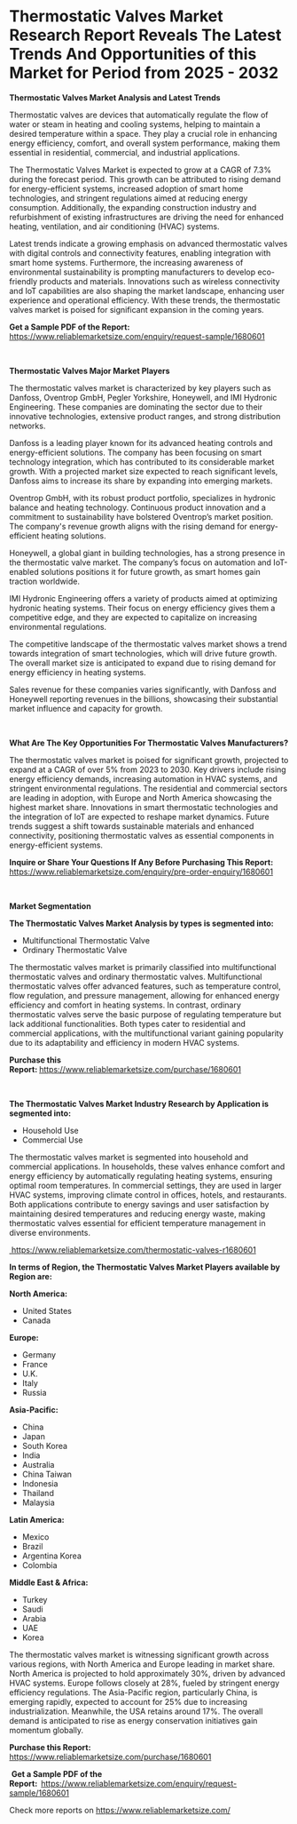 <p><h1>Thermostatic Valves Market Research Report Reveals The Latest Trends And Opportunities of this Market for Period from 2025 - 2032</h1></p><p><strong>Thermostatic Valves Market Analysis and Latest Trends</strong></p>
<p><p>Thermostatic valves are devices that automatically regulate the flow of water or steam in heating and cooling systems, helping to maintain a desired temperature within a space. They play a crucial role in enhancing energy efficiency, comfort, and overall system performance, making them essential in residential, commercial, and industrial applications.</p><p>The Thermostatic Valves Market is expected to grow at a CAGR of 7.3% during the forecast period. This growth can be attributed to rising demand for energy-efficient systems, increased adoption of smart home technologies, and stringent regulations aimed at reducing energy consumption. Additionally, the expanding construction industry and refurbishment of existing infrastructures are driving the need for enhanced heating, ventilation, and air conditioning (HVAC) systems.</p><p>Latest trends indicate a growing emphasis on advanced thermostatic valves with digital controls and connectivity features, enabling integration with smart home systems. Furthermore, the increasing awareness of environmental sustainability is prompting manufacturers to develop eco-friendly products and materials. Innovations such as wireless connectivity and IoT capabilities are also shaping the market landscape, enhancing user experience and operational efficiency. With these trends, the thermostatic valves market is poised for significant expansion in the coming years.</p></p>
<p><strong>Get a Sample PDF of the Report:&nbsp;</strong> <a href="https://www.reliablemarketsize.com/enquiry/request-sample/1680601?utm_campaign=2460&utm_medium=2&utm_source=Github&utm_content=ia&utm_term=11042025&utm_id=thermostatic-valves">https://www.reliablemarketsize.com/enquiry/request-sample/1680601</a></p>
<p>&nbsp;</p>
<p><strong>Thermostatic Valves Major Market Players</strong></p>
<p><p>The thermostatic valves market is characterized by key players such as Danfoss, Oventrop GmbH, Pegler Yorkshire, Honeywell, and IMI Hydronic Engineering. These companies are dominating the sector due to their innovative technologies, extensive product ranges, and strong distribution networks.</p><p>Danfoss is a leading player known for its advanced heating controls and energy-efficient solutions. The company has been focusing on smart technology integration, which has contributed to its considerable market growth. With a projected market size expected to reach significant levels, Danfoss aims to increase its share by expanding into emerging markets.</p><p>Oventrop GmbH, with its robust product portfolio, specializes in hydronic balance and heating technology. Continuous product innovation and a commitment to sustainability have bolstered Oventrop’s market position. The company's revenue growth aligns with the rising demand for energy-efficient heating solutions.</p><p>Honeywell, a global giant in building technologies, has a strong presence in the thermostatic valve market. The company’s focus on automation and IoT-enabled solutions positions it for future growth, as smart homes gain traction worldwide.</p><p>IMI Hydronic Engineering offers a variety of products aimed at optimizing hydronic heating systems. Their focus on energy efficiency gives them a competitive edge, and they are expected to capitalize on increasing environmental regulations.</p><p>The competitive landscape of the thermostatic valves market shows a trend towards integration of smart technologies, which will drive future growth. The overall market size is anticipated to expand due to rising demand for energy efficiency in heating systems.</p><p>Sales revenue for these companies varies significantly, with Danfoss and Honeywell reporting revenues in the billions, showcasing their substantial market influence and capacity for growth.</p></p>
<p>&nbsp;</p>
<p><strong>What Are The Key Opportunities For Thermostatic Valves Manufacturers?</strong></p>
<p><p>The thermostatic valves market is poised for significant growth, projected to expand at a CAGR of over 5% from 2023 to 2030. Key drivers include rising energy efficiency demands, increasing automation in HVAC systems, and stringent environmental regulations. The residential and commercial sectors are leading in adoption, with Europe and North America showcasing the highest market share. Innovations in smart thermostatic technologies and the integration of IoT are expected to reshape market dynamics. Future trends suggest a shift towards sustainable materials and enhanced connectivity, positioning thermostatic valves as essential components in energy-efficient systems.</p></p>
<p><strong>Inquire or Share Your Questions If Any Before Purchasing This Report:</strong> <a href="https://www.reliablemarketsize.com/enquiry/pre-order-enquiry/1680601?utm_campaign=2460&utm_medium=2&utm_source=Github&utm_content=ia&utm_term=11042025&utm_id=thermostatic-valves">https://www.reliablemarketsize.com/enquiry/pre-order-enquiry/1680601</a></p>
<p>&nbsp;</p>
<p><strong>Market Segmentation</strong></p>
<p><strong>The Thermostatic Valves Market Analysis by types is segmented into:</strong></p>
<p><ul><li>Multifunctional Thermostatic Valve</li><li>Ordinary Thermostatic Valve</li></ul></p>
<p><p>The thermostatic valves market is primarily classified into multifunctional thermostatic valves and ordinary thermostatic valves. Multifunctional thermostatic valves offer advanced features, such as temperature control, flow regulation, and pressure management, allowing for enhanced energy efficiency and comfort in heating systems. In contrast, ordinary thermostatic valves serve the basic purpose of regulating temperature but lack additional functionalities. Both types cater to residential and commercial applications, with the multifunctional variant gaining popularity due to its adaptability and efficiency in modern HVAC systems.</p></p>
<p><strong>Purchase this Report:&nbsp;</strong><a href="https://www.reliablemarketsize.com/purchase/1680601?utm_campaign=2460&utm_medium=2&utm_source=Github&utm_content=ia&utm_term=11042025&utm_id=thermostatic-valves">https://www.reliablemarketsize.com/purchase/1680601</a></p>
<p>&nbsp;</p>
<p><strong>The Thermostatic Valves Market Industry Research by Application is segmented into:</strong></p>
<p><ul><li>Household Use</li><li>Commercial Use</li></ul></p>
<p><p>The thermostatic valves market is segmented into household and commercial applications. In households, these valves enhance comfort and energy efficiency by automatically regulating heating systems, ensuring optimal room temperatures. In commercial settings, they are used in larger HVAC systems, improving climate control in offices, hotels, and restaurants. Both applications contribute to energy savings and user satisfaction by maintaining desired temperatures and reducing energy waste, making thermostatic valves essential for efficient temperature management in diverse environments.</p></p>
<p><a href="https://www.reliablemarketsize.com/thermostatic-valves-r1680601?utm_campaign=2460&utm_medium=2&utm_source=Github&utm_content=ia&utm_term=11042025&utm_id=thermostatic-valves">&nbsp;https://www.reliablemarketsize.com/thermostatic-valves-r1680601</a></p>
<p><strong>In terms of Region, the Thermostatic Valves Market Players available by Region are:</strong></p>
<p>
    <p> <strong> North America: </strong>
        <ul>
            <li>United States</li>
            <li>Canada</li>
        </ul>
        </p> 
    <p> <strong> Europe: </strong>
        <ul>
            <li>Germany</li>
            <li>France</li>
            <li>U.K.</li>
            <li>Italy</li>
            <li>Russia</li>
        </ul>
        </p> 
    <p> <strong> Asia-Pacific: </strong>
        <ul>
            <li>China</li>
            <li>Japan</li>
            <li>South Korea</li>
            <li>India</li>
            <li>Australia</li>
            <li>China Taiwan</li>
            <li>Indonesia</li>
            <li>Thailand</li>
            <li>Malaysia</li>
        </ul>
        </p> 
    <p> <strong> Latin America: </strong>
        <ul>
            <li>Mexico</li>
            <li>Brazil</li>
            <li>Argentina Korea</li>
            <li>Colombia</li>
        </ul>
        </p> 
    <p> <strong> Middle East & Africa: </strong>
        <ul>
            <li>Turkey</li>
            <li>Saudi</li>
            <li>Arabia</li>
            <li>UAE</li>
            <li>Korea</li>
        </ul>
    </p>
    </p>
<p><p>The thermostatic valves market is witnessing significant growth across various regions, with North America and Europe leading in market share. North America is projected to hold approximately 30%, driven by advanced HVAC systems. Europe follows closely at 28%, fueled by stringent energy efficiency regulations. The Asia-Pacific region, particularly China, is emerging rapidly, expected to account for 25% due to increasing industrialization. Meanwhile, the USA retains around 17%. The overall demand is anticipated to rise as energy conservation initiatives gain momentum globally.</p></p>
<p><strong>Purchase this Report: </strong><a href="https://www.reliablemarketsize.com/purchase/1680601?utm_campaign=2460&utm_medium=2&utm_source=Github&utm_content=ia&utm_term=11042025&utm_id=thermostatic-valves">https://www.reliablemarketsize.com/purchase/1680601</a></p>
<p>&nbsp;<strong>Get a Sample PDF of the Report:&nbsp;&nbsp;</strong><a href="https://www.reliablemarketsize.com/enquiry/request-sample/1680601?utm_campaign=2460&utm_medium=2&utm_source=Github&utm_content=ia&utm_term=11042025&utm_id=thermostatic-valves">https://www.reliablemarketsize.com/enquiry/request-sample/1680601</a></p>
<p><strong></strong></p>
<p>Check more reports on <a href="https://www.reliablemarketsize.com/?utm_campaign=2460&utm_medium=2&utm_source=Github&utm_content=ia&utm_term=11042025&utm_id=thermostatic-valves">https://www.reliablemarketsize.com/</a></p>